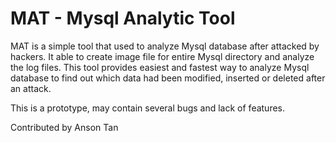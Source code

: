 # MAT - Mysql Analytic Tool

MAT is a simple tool that used to analyze Mysql database after attacked by hackers. It able to create image file for entire Mysql directory and analyze the log files. This tool provides easiest and fastest way to analyze Mysql database to find out which data had been modified, inserted or deleted after an attack. 

This is a prototype, may contain several bugs and lack of features. 



Contributed by Anson Tan
